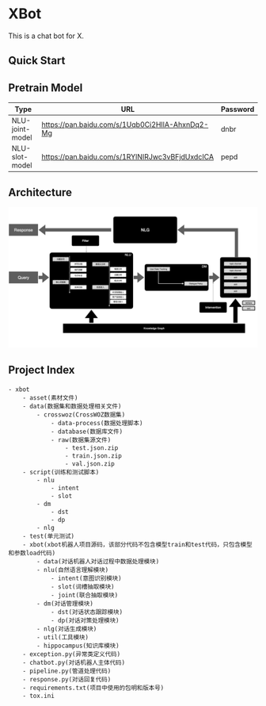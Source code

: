 # XBot
This is a chat bot for X.

## Quick Start


## Pretrain Model 

| Type | URL | Password |
| --- | --- | --- | 
| NLU-joint-model | https://pan.baidu.com/s/1Uqb0Ci2HIlA-AhxnDq2-Mg | dnbr |
| NLU-slot-model | https://pan.baidu.com/s/1RYlNIRJwc3vBFjdUxdcICA | pepd |


## Architecture
![architecture](asset/xbot-architecture.png)

## Project Index
```
- xbot
    - asset(素材文件)
    - data(数据集和数据处理相关文件)
        - crosswoz(CrossWOZ数据集)
            - data-process(数据处理脚本)
            - database(数据库文件)
            - raw(数据集源文件)
                - test.json.zip
                - train.json.zip
                - val.json.zip
    - script(训练和测试脚本)
        - nlu
            - intent
            - slot
        - dm
            - dst
            - dp
        - nlg
    - test(单元测试)
    - xbot(xbot机器人项目源码，该部分代码不包含模型train和test代码，只包含模型和参数load代码)
        - data(对话机器人对话过程中数据处理模块)
        - nlu(自然语言理解模块)
            - intent(意图识别模块)
            - slot(词槽抽取模块)
            - joint(联合抽取模块)
        - dm(对话管理模块)
            - dst(对话状态跟踪模块)
            - dp(对话对策处理模块)
        - nlg(对话生成模块)
        - util(工具模块)
        - hippocampus(知识库模块)
    - exception.py(异常类定义代码)
    - chatbot.py(对话机器人主体代码)
    - pipeline.py(管道处理代码)
    - response.py(对话回复代码)
    - requirements.txt(项目中使用的包明和版本号)
    - tox.ini
```